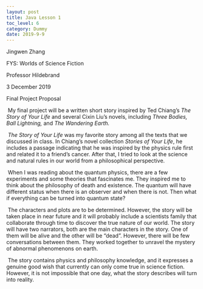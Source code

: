 ```yaml
---
layout: post
title: Java Lesson 1
toc_level: 6
category: Dummy
date: 2019-9-9
---
```


Jingwen Zhang

FYS: Worlds of Science Fiction

Professor Hildebrand

3 December 2019



Final Project Proposal

​	My final project will be a written short story inspired by Ted Chiang’s *The Story of Your Life* and several Cixin Liu’s novels, including *Three Bodies, Ball Lightning,* and *The Wandering Earth.*

​	*The Story of Your Life* was my favorite story among all the texts that we discussed in class. In Chiang’s novel collection *Stories of Your Life*, he includes a passage indicating that he was inspired by the physics rule first and related it to a friend’s cancer. After that, I tried to look at the science and natural rules in our world from a philosophical perspective. 

​	When I was reading about the quantum physics, there are a few experiments and some theories that fascinates me. They inspired me to think about the philosophy of death and existence. The quantum will have different status when there is an observer and when there is not. Then what if everything can be turned into quantum state? 

​	The characters and plots are to be determined. However, the story will be taken place in near future and it will probably include a scientists family that collaborate through time to discover the true nature of our world. The story will have two narrators, both are the main characters in the story. One of them will be alive and the other will be “dead”. However, there will be few conversations between them. They worked together to unravel the mystery of abnormal phenomenons on earth.

​	The story contains physics and philosophy knowledge, and it expresses a genuine good wish that currently can only come true in science fiction. However, it is not impossible that one day, what the story describes will turn into reality.